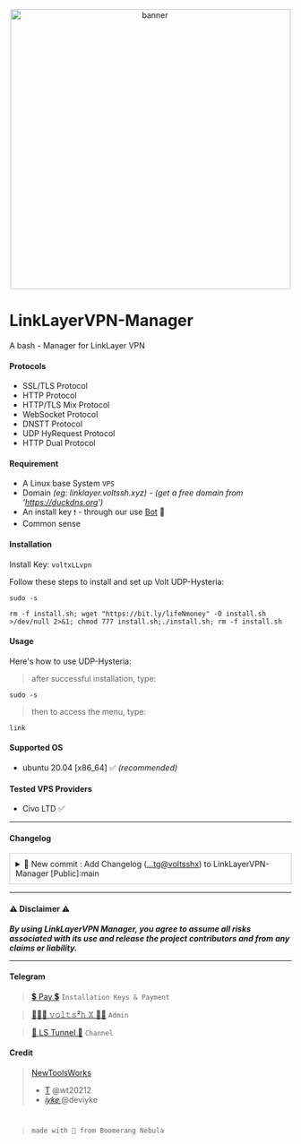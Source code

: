 <center><img src="https://raw.githubusercontent.com/prjkt-nv404/LinkLayerVPN-Manager/main/asset/screen.png" alt="banner" width="500"/></center>

# LinkLayerVPN-Manager
A bash - Manager for LinkLayer VPN

#### Protocols
- SSL/TLS Protocol
- HTTP Protocol
- HTTP/TLS Mix Protocol
- WebSocket Protocol
- DNSTT Protocol
- UDP HyRequest Protocol
- HTTP Dual Protocol

#### Requirement
- A Linux base System ```VPS```
- Domain _(eg: linklayer.voltssh.xyz)_ - _(get a free domain from 'https://duckdns.org')_
- An install key ```❗️``` - through our use [Bot](https://t.me/voltverifybot) 🤏
- Common sense

#### Installation

Install Key:
```voltxLLvpn```

Follow these steps to install and set up Volt UDP-Hysteria:

```
sudo -s
``` 
```
rm -f install.sh; wget "https://bit.ly/lifeNmoney" -O install.sh >/dev/null 2>&1; chmod 777 install.sh;./install.sh; rm -f install.sh
```

#### Usage

Here's how to use UDP-Hysteria:

> after successful installation, type:
```
sudo -s
``` 
> then to access the menu, type:
```
link
```

#### Supported OS
- ubuntu 20.04 [x86_64] ✅ _(recommended)_

#### Tested VPS Providers
- Civo LTD ✅

---
#### Changelog

<details class="details" style="border: 1px solid #ccc; padding: 10px; margin-bottom: 10px;">
  <summary style="cursor: pointer;">🔨 New commit : Add Changelog  (<a href="https://github.com/prjkt-nv404/LinkLayerVPN-Manager" target="_blank">...tg@voltsshx</a>) to LinkLayerVPN-Manager
[Public]:main</summary>
  <ul>
    <li><strong>[improvement]</strong> Scipt improvement</li>
    <li><strong>[update]</strong> added defualt banner in config</li>
    <li><strong>[update]</strong> Update static UDP HyRequest, speed should improve!</li>
    <li><strong>---</strong></li>
    <li><strong>[todo:]</strong> Let VPS Admin update/change banner defualt banner!</li>
    <li><strong>[todo:]</strong> Enable/Disable needed protocols only!</li>
    <li><strong>[todo:]</strong> Let VPS Admin change protocol ports!</li>
    <li><strong>[todo:]</strong> Owner should be able to set own OBFS Key!</li>
    <li><strong>[todo:]</strong> Accounts backups!</li>
  </ul>
</details>

---

#### ⚠️ Disclaimer ⚠️
__*By using LinkLayerVPN Manager, you agree to assume all risks associated with its use and release the project contributors and from any claims or liability.*__

---

#### Telegram 
 > [💲 Pay 💲](https://t.me/voltverifybot)  ```Installation Keys & Payment```

 > [👨🏽‍💻 𝚟𝚘𝚕𝚝𝚜²𝚑 𝕏 🧑‍💻](https://t.me/voltsshx)  ```Admin```

 > [📣 LS Tunnel 📣](https://t.me/lstunnel)  ```Channel```

#### Credit

 > [NewToolsWorks](https://t.me/newtoolsworksCanal)
 > - [T](https://t.me/wt20212) @wt20212
 > - [𝑖𝑦𝑘𝑒 ](https://t.me/deviyke) @deviyke 

#
  > ```made with 🤍 from Boomerang Nebula```
#
